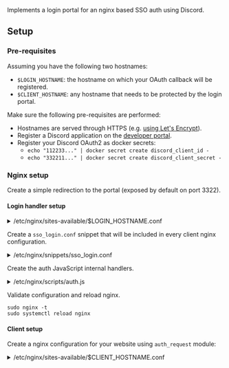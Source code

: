 Implements a login portal for an nginx based SSO auth using Discord.

## Setup

### Pre-requisites

Assuming you have the following two hostnames:
-    `$LOGIN_HOSTNAME`: the hostname on which your OAuth callback will be
     registered.
-    `$CLIENT_HOSTNAME`: any hostname that needs to be protected by the
     login portal.

Make sure the following pre-requisites are performed:
-    Hostnames are served through HTTPS (e.g. [using Let's
     Encrypt][lets_encrypt_guide]).
-    Register a Discord application on the [developer portal][discord-devp].
-    Register your Discord OAuth2 as docker secrets:
     -   `echo "112233..." | docker secret create discord_client_id -`
     -   `echo "332211..." | docker secret create discord_client_secret -`

### Nginx setup

Create a simple redirection to the portal (exposed by default on port 3322).

#### Login handler setup

<details>

<summary>/etc/nginx/sites-available/$LOGIN_HOSTNAME.conf</summary>

```nginx
server {
    listen 443 ssl;
    server_name $LOGIN_HOSTNAME;

    # ...

    location / {
        proxy_pass http://localhost:3322;
        proxy_set_header Host $http_host;
        proxy_set_header X-Real-IP $remote_addr;
        proxy_set_header X-Forwarded-For $proxy_add_x_forwarded_for;
        proxy_set_header X-Forwarded-Proto $scheme;
    }
}
```
</details>


Create a `sso_login.conf` snippet that will be included in every client
nginx configuration.

<details>

<summary>/etc/nginx/snippets/sso_login.conf</summary>

```nginx
# Provide route handlers to support SSO using the auth JS module.
#
# Usage:
# server {
#     listen 443 ssl;
#     ...
#     include /etc/nginx/snippets/sso_login.conf;
#
#     # For routes you want to protect using SSO auth:
#     location / {
#         auth_request /__auth_internal;
#         error_page 401 = @error401;
#
#         ...
#     }
#     # Other route may not implement auth.
#     location /static {
#         ...
#     }
# }

# Public endpoint setting the auth cookie.
#
# This is the redirection point from the login_service
# once the Discord OAuth process has been completed.
location = /_auth {
    js_content auth.generate;
}

# Internal location handling the authentication check.
#
# Not exposed to clients, only used by route implementation
# to perform the auth check.
location = /__auth_internal {
    internal;
    js_content auth.validate;
}

# Internal location handling the authentication token validation
#
# Not exposed to clients, only used by the auth module to
# verify the validity of the token when /_auth is called.
location = /__auth_validate {
    internal;
    proxy_pass https://login_service/validate$is_args$args;
    # Set headers for the upstream.
    proxy_set_header Host "$LOGIN_HOSTNAME";
    proxy_set_header X-Real-Ip $remote_addr;
}

# Redirects to $LOGIN_HOSTNAME on 401 errors.
#
# Routes to the auth service.
location @error401 {
    return 302 https://$LOGIN_HOSTNAME/login?host=$host&back=$request_uri;
}
```
</details>

Create the auth JavaScript internal handlers.

<details>

<summary>/etc/nginx/scripts/auth.js</summary>

```js
import crypto from 'crypto';

function validate(r) {
    const secret = r.variables.auth_secret;
    const cookieName = 'auth_token';
    const token = r.variables[`cookie_${cookieName}`];

    if (!token) {
        r.error('Auth token cookie not found.');
        r.return(401, 'Missing auth cookie');
        return;
    }

    const parts = token.split('.');
    if (parts.length !== 2) {
        r.error(`Invalid token format for cookie: ${token}`);
        r.return(401, 'Invalid token format');
        return;
    }

    const payloadB64 = parts[0];
    const signatureProvided = parts[1];

    // Validate the signature
    const hmac = crypto.createHmac('sha256', secret);
    hmac.update(payloadB64);
    const signatureExpected = hmac.digest('hex');
    if (signatureProvided !== signatureExpected) {
        r.error('Token signature mismatch');
        r.return(401, 'Invalid signature');
        return;
    }

    // Decode payload and check expiration
    try {
        const payload = JSON.parse(Buffer.from(payloadB64, 'base64url').toString());
        const now = Math.floor(Date.now() / 1000);

        if (payload.exp < now) {
            r.warn(`Token expired at ${new Date(payload.exp * 1000).toISOString()}`);
            r.return(401, 'Token expired');
            return;
        }

        r.headersOut['X-Auth-User'] = payload.sub;
        r.return(200); // Success
    } catch (e) {
        r.error(`Token payload decoding error: ${e.message}`);
        r.return(401, 'Invalid payload');
    }
}

async function generate(r) {
    const backUrl = r.args.back || '/';
    const token = r.args.token;
    const host = r.variables.host;
    if (!token) {
        r.error('Missing token for auth cookie generator.');
        r.return(401, 'Missing token');
        return;
    }

    // Verify the token is valid.
    const validateArgs = `token=${encodeURIComponent(token)}&host=${encodeURIComponent(host)}`;
    const reply = await r.subrequest('/__auth_validate', {args: validateArgs});
    if (reply.status !== 200) {
        r.error(`Token validation failed with status ${reply.status}`);
        r.return(401, 'Token validation failed');
        return;
    }


    // Generate cookie content
    const secret = r.variables.auth_secret;
    const now = Math.floor(Date.now() / 1000);
    const payload = {
        sub: token,
        iat: now,
        exp: now + 86400, // 24 hours
    };

    const payloadB64 = Buffer.from(JSON.stringify(payload)).toString('base64url');

    // Generate signature
    const hmac = crypto.createHmac('sha256', secret);
    hmac.update(payloadB64);
    const signature = hmac.digest('hex');

    // Write the cookie
    const cookieValue = `${payloadB64}.${signature}`;
    const cookieOpts = 'Path=/; HttpOnly; Secure; Max-Age=86400';
    r.headersOut['Set-Cookie'] = `auth_token=${cookieValue}; ${cookieOpts}`;
    r.return(302, backUrl);
}

export default { validate, generate };
```

</details>

Validate configuration and reload nginx.

```
sudo nginx -t
sudo systemctl reload nginx
```

#### Client setup

Create a nginx configuration for your website using `auth_request`
module:

<details>

<summary>/etc/nginx/sites-available/$CLIENT_HOSTNAME.conf</summary>

```nginx
server {
    listen 443 ssl; # managed by Certbot
    server_name $CLIENT_HOSTNAME;

    # ...

    include /etc/nginx/snippets/sso_login.conf;

    location / {
        # Add the auth request and error page handlers.
        auth_request /__auth_internal;
        error_page 401 = @error401;

        proxy_pass http://localhost:8000; # Example, to be replaced with actual website.
        # ...
    }
}
```
</details>

[lets_encrypt_guide]: https://archive.esc.sh/blog/lets-encrypt-and-nginx-definitive-guide/
[discord-devp]: https://discord.com/developers/applications
